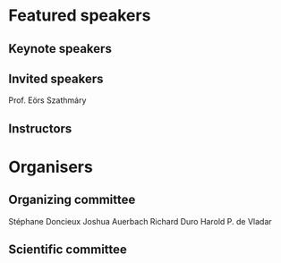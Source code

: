 # Featured speakers

## Keynote speakers


## Invited speakers
Prof. Eörs Szathmáry

## Instructors


# Organisers


## Organizing committee
Stéphane Doncieux
Joshua Auerbach
Richard Duro
Harold P. de Vladar

## Scientific committee
